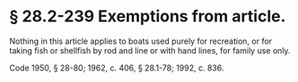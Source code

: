 # § 28.2-239 Exemptions from article.

<p>Nothing in this article applies to boats used purely for recreation, or for taking fish or shellfish by rod and line or with hand lines, for family use only.</p><p>Code 1950, § 28-80; 1962, c. 406, § 28.1-78; 1992, c. 836.</p>